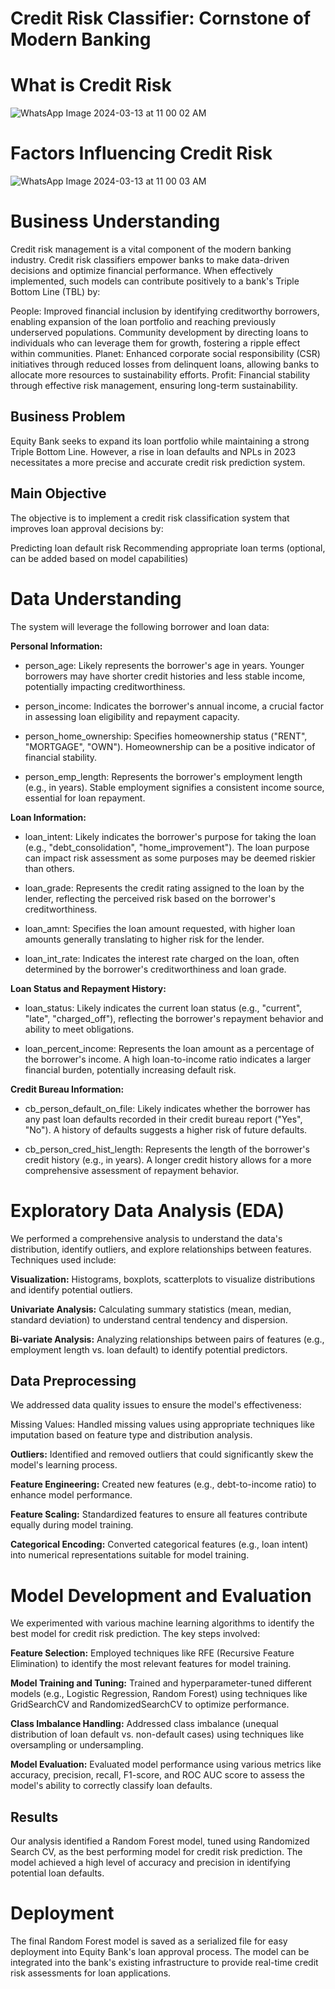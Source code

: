 # Credit Risk Classifier: Cornstone of Modern Banking

#  What is Credit Risk
![WhatsApp Image 2024-03-13 at 11 00 02 AM](https://github.com/georgembugua00/credit_risk_classifier/assets/151632200/ff3ecff5-2668-4972-8036-21893a077672)

# Factors Influencing Credit Risk

![WhatsApp Image 2024-03-13 at 11 00 03 AM](https://github.com/georgembugua00/credit_risk_classifier/assets/151632200/d33a3ac1-346f-46e2-9fe4-e02c57311b2b)

# Business Understanding

Credit risk management is a vital component of the modern banking industry. Credit risk classifiers empower banks to make data-driven decisions and optimize financial performance. When effectively implemented, such models can contribute positively to a bank's Triple Bottom Line (TBL) by:

People:
Improved financial inclusion by identifying creditworthy borrowers, enabling expansion of the loan portfolio and reaching previously underserved populations.
Community development by directing loans to individuals who can leverage them for growth, fostering a ripple effect within communities.
Planet:
Enhanced corporate social responsibility (CSR) initiatives through reduced losses from delinquent loans, allowing banks to allocate more resources to sustainability efforts.
Profit:
Financial stability through effective risk management, ensuring long-term sustainability.
## Business Problem

Equity Bank seeks to expand its loan portfolio while maintaining a strong Triple Bottom Line. However, a rise in loan defaults and NPLs in 2023 necessitates a more precise and accurate credit risk prediction system.

## Main Objective

The objective is to implement a credit risk classification system that improves loan approval decisions by:

Predicting loan default risk
Recommending appropriate loan terms (optional, can be added based on model capabilities)

# Data Understanding

The system will leverage the following borrower and loan data:

**Personal Information:**

- person_age: Likely represents the borrower's age in years. Younger borrowers may have shorter credit histories and less stable income, potentially impacting creditworthiness.

- person_income: Indicates the borrower's annual income, a crucial factor in assessing loan eligibility and repayment capacity.

- person_home_ownership: Specifies homeownership status ("RENT", "MORTGAGE", "OWN"). Homeownership can be a positive indicator of financial stability.
- person_emp_length: Represents the borrower's employment length (e.g., in years). Stable employment signifies a consistent income source, essential for loan repayment.

**Loan Information:**

- loan_intent: Likely indicates the borrower's purpose for taking the loan (e.g., "debt_consolidation", "home_improvement"). The loan purpose can impact risk assessment as some purposes may be deemed riskier than others.

- loan_grade: Represents the credit rating assigned to the loan by the lender, reflecting the perceived risk based on the borrower's creditworthiness.

- loan_amnt: Specifies the loan amount requested, with higher loan amounts generally translating to higher risk for the lender.

- loan_int_rate: Indicates the interest rate charged on the loan, often determined by the borrower's creditworthiness and loan grade.

**Loan Status and Repayment History:**

- loan_status: Likely indicates the current loan status (e.g., "current", "late", "charged_off"), reflecting the borrower's repayment behavior and ability to meet obligations.

- loan_percent_income: Represents the loan amount as a percentage of the borrower's income. A high loan-to-income ratio indicates a larger financial burden, potentially increasing default risk.

**Credit Bureau Information:**

- cb_person_default_on_file: Likely indicates whether the borrower has any past loan defaults recorded in their credit bureau report ("Yes", "No"). A history of defaults suggests a higher risk of future defaults.

- cb_person_cred_hist_length: Represents the length of the borrower's credit history (e.g., in years). A longer credit history allows for a more comprehensive assessment of repayment behavior.

# Exploratory Data Analysis (EDA)

We performed a comprehensive analysis to understand the data's distribution, identify outliers, and explore relationships between features. Techniques used include:

**Visualization:** Histograms, boxplots, scatterplots to visualize distributions and identify potential outliers.

**Univariate Analysis:** Calculating summary statistics (mean, median, standard deviation) to understand central tendency and dispersion.

**Bi-variate Analysis:** Analyzing relationships between pairs of features (e.g., employment length vs. loan default) to identify potential predictors.

## Data Preprocessing

We addressed data quality issues to ensure the model's effectiveness:

Missing Values: Handled missing values using appropriate techniques like imputation based on feature type and distribution analysis.

**Outliers:** Identified and removed outliers that could significantly skew the model's learning process.

**Feature Engineering:** Created new features (e.g., debt-to-income ratio) to enhance model performance.

**Feature Scaling:** Standardized features to ensure all features contribute equally during model training.

**Categorical Encoding:** Converted categorical features (e.g., loan intent) into numerical representations suitable for model training.

# Model Development and Evaluation

We experimented with various machine learning algorithms to identify the best model for credit risk prediction. The key steps involved:

**Feature Selection:** Employed techniques like RFE (Recursive Feature Elimination) to identify the most relevant features for model training.

**Model Training and Tuning:** Trained and hyperparameter-tuned different models (e.g., Logistic Regression, Random Forest) using techniques like GridSearchCV and RandomizedSearchCV to optimize performance.

**Class Imbalance Handling:** Addressed class imbalance (unequal distribution of loan default vs. non-default cases) using techniques like oversampling or undersampling.

**Model Evaluation:** Evaluated model performance using various metrics like accuracy, precision, recall, F1-score, and ROC AUC score to assess the model's ability to correctly classify loan defaults.

## Results

Our analysis identified a Random Forest model, tuned using Randomized Search CV, as the best performing model for credit risk prediction. The model achieved a high level of accuracy and precision in identifying potential loan defaults.

# Deployment

The final Random Forest model is saved as a serialized file for easy deployment into Equity Bank's loan approval process. The model can be integrated into the bank's existing infrastructure to provide real-time credit risk assessments for loan applications.
